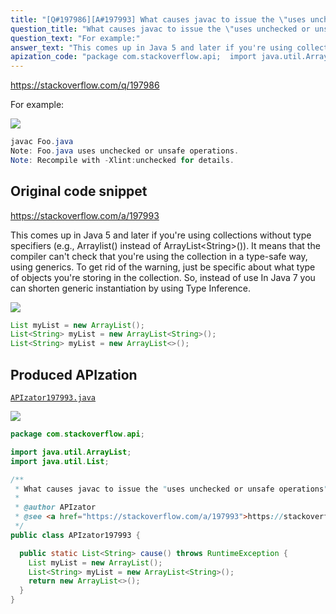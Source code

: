```yaml
---
title: "[Q#197986][A#197993] What causes javac to issue the \"uses unchecked or unsafe operations\" warning"
question_title: "What causes javac to issue the \"uses unchecked or unsafe operations\" warning"
question_text: "For example:"
answer_text: "This comes up in Java 5 and later if you're using collections without type specifiers (e.g., Arraylist() instead of ArrayList<String>()).  It means that the compiler can't check that you're using the collection in a type-safe way, using generics. To get rid of the warning, just be specific about what type of objects you're storing in the collection.  So, instead of use In Java 7 you can shorten generic instantiation by using Type Inference."
apization_code: "package com.stackoverflow.api;  import java.util.ArrayList; import java.util.List;  /**  * What causes javac to issue the \"uses unchecked or unsafe operations\" warning  *  * @author APIzator  * @see <a href=\"https://stackoverflow.com/a/197993\">https://stackoverflow.com/a/197993</a>  */ public class APIzator197993 {    public static List<String> cause() throws RuntimeException {     List myList = new ArrayList();     List<String> myList = new ArrayList<String>();     return new ArrayList<>();   } }"
---
```


https://stackoverflow.com/q/197986

For example:


<div class="code-logo"><img src="/stackoverflow.png" /></div>

```java
javac Foo.java
Note: Foo.java uses unchecked or unsafe operations.
Note: Recompile with -Xlint:unchecked for details.
```


## Original code snippet

https://stackoverflow.com/a/197993

This comes up in Java 5 and later if you&#x27;re using collections without type specifiers (e.g., Arraylist() instead of ArrayList&lt;String&gt;()).  It means that the compiler can&#x27;t check that you&#x27;re using the collection in a type-safe way, using generics.
To get rid of the warning, just be specific about what type of objects you&#x27;re storing in the collection.  So, instead of
use
In Java 7 you can shorten generic instantiation by using Type Inference.

<div class="code-logo"><img src="/stackoverflow.png" /></div>

```java
List myList = new ArrayList();
List<String> myList = new ArrayList<String>();
List<String> myList = new ArrayList<>();
```

## Produced APIzation

[`APIzator197993.java`](https://github.com/pasqualesalza/apization-temp-data/raw/master/search/APIzator197993.java)

<div class="code-logo"><img src="/apizator.png" /></div>

```java
package com.stackoverflow.api;

import java.util.ArrayList;
import java.util.List;

/**
 * What causes javac to issue the "uses unchecked or unsafe operations" warning
 *
 * @author APIzator
 * @see <a href="https://stackoverflow.com/a/197993">https://stackoverflow.com/a/197993</a>
 */
public class APIzator197993 {

  public static List<String> cause() throws RuntimeException {
    List myList = new ArrayList();
    List<String> myList = new ArrayList<String>();
    return new ArrayList<>();
  }
}

```